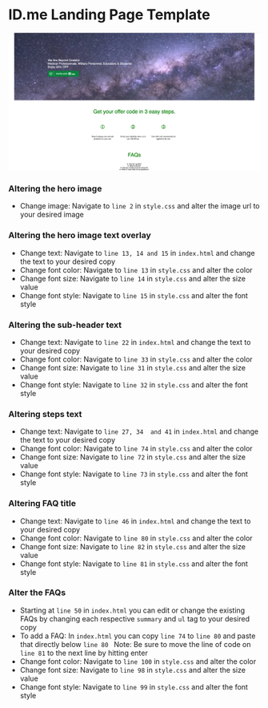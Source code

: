 # ID.me Landing Page Template 

![template landing page](https://github.com/idme/landing-page-template/blob/master/template.png?raw=true "Template Landing Page")

### Altering the hero image

* Change image: Navigate to `line 2` in `style.css` and alter the image url to your desired image

### Altering the hero image text overlay 

* Change text: Navigate to `line 13, 14 and 15` in `index.html` and change the text to your desired copy 
* Change font color: Navigate to `line 13` in `style.css` and alter the color 
* Change font size: Navigate to `line 14` in `style.css` and alter the size value
* Change font style: Navigate to `line 15` in `style.css` and alter the font style

### Altering the sub-header text

* Change text: Navigate to `line 22` in `index.html` and change the text to your desired copy  
* Change font color: Navigate to `line 33` in `style.css` and alter the color 
* Change font size: Navigate to `line 31` in `style.css` and alter the size value
* Change font style: Navigate to `line 32` in `style.css` and alter the font style

### Altering steps text 

* Change text: Navigate to `line 27, 34  and 41` in `index.html` and change the text to your desired copy  
* Change font color: Navigate to `line 74` in `style.css` and alter the color 
* Change font size: Navigate to `line 72` in `style.css` and alter the size value
* Change font style: Navigate to `line 73` in `style.css` and alter the font style

### Altering FAQ title

* Change text: Navigate to `line 46` in `index.html` and change the text to your desired copy  
* Change font color: Navigate to `line 80` in `style.css` and alter the color 
* Change font size: Navigate to `line 82` in `style.css` and alter the size value
* Change font style: Navigate to `line 81` in `style.css` and alter the font style

### Alter the FAQs

* Starting at `line 50` in `index.html` you can edit or change the existing FAQs by changing each respective `summary` and `ul` tag to your desired copy
* To add a FAQ: In `index.html` you can copy `line 74` to `line 80` and paste that directly below `line 80 ` Note: Be sure to move the line of code on `line 81` to the next line by hitting enter 
* Change font color: Navigate to `line 100` in `style.css` and alter the color 
* Change font size: Navigate to `line 98` in `style.css` and alter the size value
* Change font style: Navigate to `line 99` in `style.css` and alter the font style